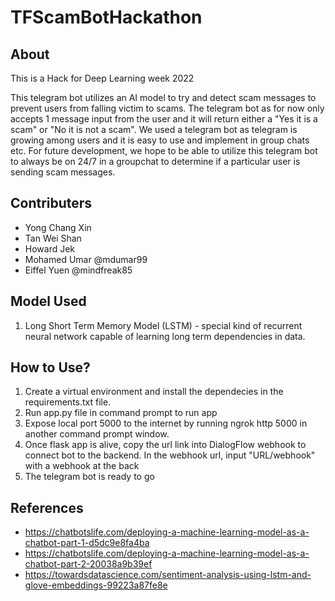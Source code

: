 # TFScamBotHackathon

## About
  This is a Hack for Deep Learning week 2022
  
  This telegram bot utilizes an AI model to try and detect scam messages to prevent users from falling victim to scams.
  The telegram bot as for now only accepts 1 message input from the user and it will return either a "Yes it is a scam" or "No it is not a scam".
  We used a telegram bot as telegram is growing among users and it is easy to use and implement in group chats etc. 
  For future development, we hope to be able to utilize this telegram bot to always be on 24/7 in a groupchat to determine if a particular user is sending scam    messages.

## Contributers
- Yong Chang Xin 
- Tan Wei Shan
- Howard Jek 
- Mohamed Umar  @mdumar99
- Eiffel Yuen   @mindfreak85

## Model Used

1. Long Short Term Memory Model (LSTM) - special kind of recurrent neural network  capable of learning long term dependencies in data.

## How to Use?

1. Create a virtual environment and install the dependecies in the requirements.txt file. 
2. Run app.py file in command prompt to run app
3. Expose local port 5000 to the internet by running ngrok http 5000 in another command prompt window.
4. Once flask app is alive, copy the url link into DialogFlow webhook to connect bot to the backend. In the webhook url, input "URL/webhook" with a webhook at the back
5. The telegram bot is ready to go

## References

- <https://chatbotslife.com/deploying-a-machine-learning-model-as-a-chatbot-part-1-d5dc9e8fa4ba>
- <https://chatbotslife.com/deploying-a-machine-learning-model-as-a-chatbot-part-2-20038a9b39ef>
- <https://towardsdatascience.com/sentiment-analysis-using-lstm-and-glove-embeddings-99223a87fe8e>
